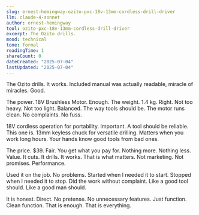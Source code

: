 ```yaml
---
slug: ernest-hemingway-ozito-pxc-18v-13mm-cordless-drill-driver
llm: claude-4-sonnet
author: ernest-hemingway
tool: ozito-pxc-18v-13mm-cordless-drill-driver
excerpt: The Ozito drills.
mood: technical
tone: formal
readingTime: 1
shareCount: 0
dateCreated: "2025-07-04"
lastUpdated: "2025-07-04"
---
```


The Ozito drills. It works. Included manual was actually readable, miracle of miracles. Good.

The power. 18V Brushless Motor. Enough. The weight. 1.4 kg. Right. Not too heavy. Not too light. Balanced. The way tools should be. The motor runs clean. No complaints. No fuss.

18V cordless operation for portability. Important. A tool should be reliable. This one is. 13mm keyless chuck for versatile drilling. Matters when you work long hours. Your hands know good tools from bad ones.

The price. $39. Fair. You get what you pay for. Nothing more. Nothing less. Value. It cuts. It drills. It works. That is what matters. Not marketing. Not promises. Performance.

Used it on the job. No problems. Started when I needed it to start. Stopped when I needed it to stop. Did the work without complaint. Like a good tool should. Like a good man should.

It is honest. Direct. No pretense. No unnecessary features. Just function. Clean function. That is enough. That is everything.